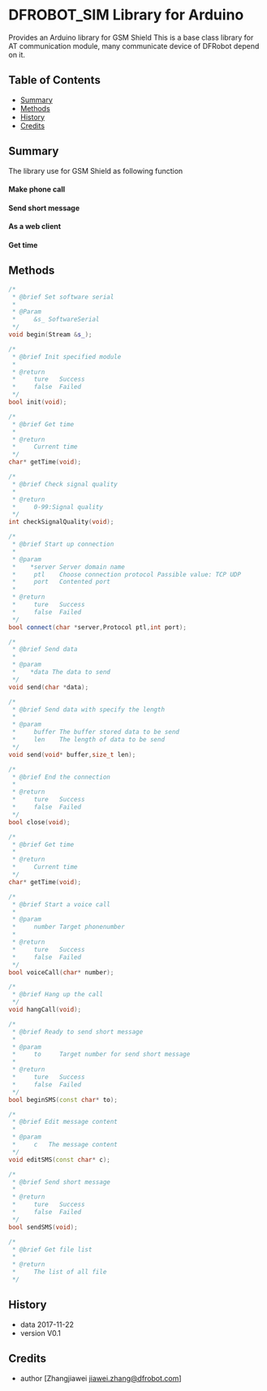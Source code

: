 # DFROBOT_SIM Library for Arduino
Provides an Arduino library for GSM Shield
This is a base class library for AT communication module, many communicate device of DFRobot depend on it.

## Table of Contents

* [Summary](#summary)
* [Methods](#methods)
* [History](#history)
* [Credits](#credits)
<snippet>
<content>

## Summary

The library use for GSM Shield as following function
#### Make phone call
#### Send short message
#### As a web client
#### Get time

## Methods
```C++
/*
 * @brief Set software serial
 *
 * @Param
 *     &s_ SoftwareSerial
 */
void begin(Stream &s_);

/*
 * @brief Init specified module
 *
 * @return
 *     ture   Success
 *     false  Failed
 */
bool init(void);

/*
 * @brief Get time
 *
 * @return
 *     Current time
 */
char* getTime(void);

/*
 * @brief Check signal quality
 *
 * @return
 *     0-99:Signal quality
 */
int checkSignalQuality(void);

/*
 * @brief Start up connection
 *
 * @param 
 *    *server Server domain name
 *     ptl    Choose connection protocol Passible value: TCP UDP
 *     port   Contented port
 *
 * @return
 *     ture   Success
 *     false  Failed
 */
bool connect(char *server,Protocol ptl,int port);

/*
 * @brief Send data
 *
 * @param 
 *    *data The data to send
 */
void send(char *data);

/*
 * @brief Send data with specify the length
 *
 * @param 
 *     buffer The buffer stored data to be send
 *     len    The length of data to be send
 */
void send(void* buffer,size_t len);

/*
 * @brief End the connection
 *
 * @return
 *     ture   Success
 *     false  Failed
 */
bool close(void);

/*
 * @brief Get time
 *
 * @return
 *     Current time
 */
char* getTime(void);

/*
 * @brief Start a voice call
 * 
 * @param
 *     number Target phonenumber
 *
 * @return
 *     ture   Success
 *     false  Failed
 */
bool voiceCall(char* number);

/*
 * @brief Hang up the call
 */
void hangCall(void);

/*
 * @brief Ready to send short message
 *
 * @param 
 *     to     Target number for send short message
 *
 * @return
 *     ture   Success
 *     false  Failed
 */
bool beginSMS(const char* to);

/*
 * @brief Edit message content
 *
 * @param 
 *     c   The message content
 */
void editSMS(const char* c);

/*
 * @brief Send short message
 *
 * @return
 *     ture   Success
 *     false  Failed
 */
bool sendSMS(void);

/*
 * @brief Get file list
 *
 * @return
 *     The list of all file
 */

```

## History

- data 2017-11-22
- version V0.1

## Credits

- author [Zhangjiawei  <jiawei.zhang@dfrobot.com>]